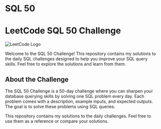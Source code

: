 # SQL 50
# LeetCode SQL 50 Challenge

![LeetCode Logo](https://assets.leetcode.com/static_assets/public/webpack_bundles/images/logo-dark.e99485d9b.svg)

Welcome to the SQL 50 Challenge! This repository contains my solutions to the daily SQL challenges designed to help you improve your SQL query skills. Feel free to explore the solutions and learn from them.

## About the Challenge
The SQL 50 Challenge is a 50-day challenge where you can sharpen your database querying skills by solving one SQL problem every day. Each problem comes with a description, example inputs, and expected outputs. The goal is to solve these problems using SQL queries.

This repository contains my solutions to the daily challenges. Feel free to use them as a reference or compare your solutions.
